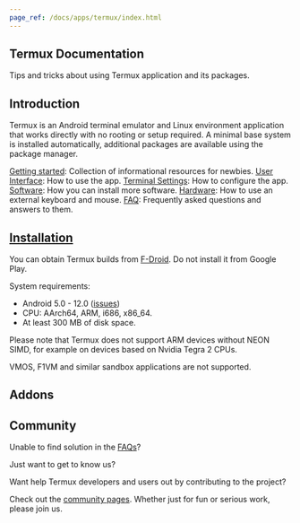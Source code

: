 ```yaml
---
page_ref: /docs/apps/termux/index.html
---
```


## Termux Documentation

Tips and tricks about using Termux application and its packages.


## Introduction

Termux is an Android terminal emulator and Linux
environment application that works directly with no rooting or setup
required. A minimal base system is installed automatically, additional
packages are available using the package manager.

[Getting started](Getting_started): Collection of informational resources for newbies.
[User Interface](User_Interface): How to use the app.
[Terminal Settings](Terminal_Settings): How to configure the app.
[Software](Software): How you can install more software.
[Hardware](Hardware): How to use an external keyboard and mouse.
[FAQ](FAQ): Frequently asked questions and answers to them.

## [Installation](Installation)

You can obtain Termux builds from
[F-Droid](https://f-droid.org/repository/browse/?fdid=com.termux). Do
not install it from Google Play.

System requirements:

- Android 5.0 - 12.0
  ([issues](https://github.com/termux/termux-packages/labels/android-12))
- CPU: AArch64, ARM, i686, x86_64.
- At least 300 MB of disk space.


Please note that Termux does not support ARM devices without NEON SIMD,
for example on devices based on Nvidia Tegra 2 CPUs.

VMOS, F1VM and similar sandbox applications are not supported.

## Addons

## Community

Unable to find solution in the [FAQs](FAQ)?

Just want to get to know us?

Want help Termux developers and users out by contributing to the
project?

Check out the [community pages](Community). Whether just for
fun or serious work, please join us.
